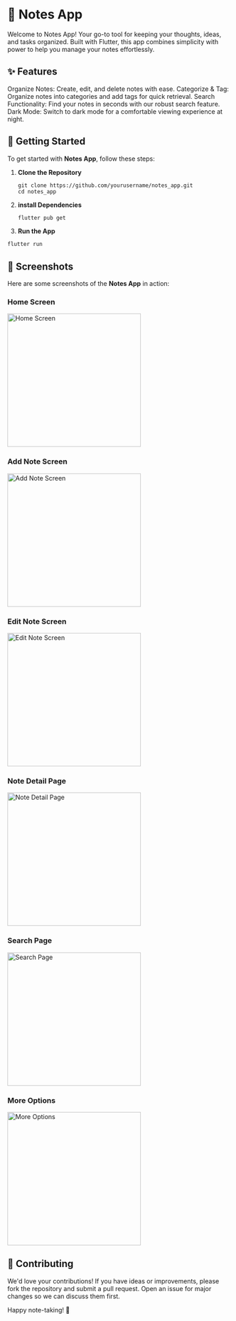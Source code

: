 # 📝 Notes App

Welcome to Notes App! Your go-to tool for keeping your thoughts, ideas, and tasks organized. Built with Flutter, this app combines simplicity with power to help you manage your notes effortlessly.

## ✨ Features

Organize Notes: Create, edit, and delete notes with ease.
Categorize & Tag: Organize notes into categories and add tags for quick retrieval.
Search Functionality: Find your notes in seconds with our robust search feature.
Dark Mode: Switch to dark mode for a comfortable viewing experience at night.

## 🚀 Getting Started

To get started with **Notes App**, follow these steps:

1. **Clone the Repository**

   ```
   git clone https://github.com/yourusername/notes_app.git
   cd notes_app
   ```


2. **install Dependencies**

   ```bash
   flutter pub get
   ```

3. **Run the App**

```bash
flutter run
```


## 📸 Screenshots

Here are some screenshots of the **Notes App** in action:

### Home Screen

<img src="assets/images/screenshots/homepage.png" alt="Home Screen" style="width: 300px; height: auto;">

### Add Note Screen

<img src="assets/images/screenshots/homepage_2.png" alt="Add Note Screen" style="width: 300px; height: auto;">

### Edit Note Screen

<img src="assets/images/screenshots/enter_note.png" alt="Edit Note Screen" style="width: 300px; height: auto;">

### Note Detail Page

<img src="assets/images/screenshots/note_detail_page.png" alt="Note Detail Page" style="width: 300px; height: auto;">

### Search Page

<img src="assets/images/screenshots/search_page.png" alt="Search Page" style="width: 300px; height: auto;">

### More Options

<img src="assets/images/screenshots/more_options.png" alt="More Options" style="width: 300px; height: auto;">

## 🤝 Contributing

We'd love your contributions! If you have ideas or improvements, please fork the repository and submit a pull request. Open an issue for major changes so we can discuss them first.

Happy note-taking! 🎉

